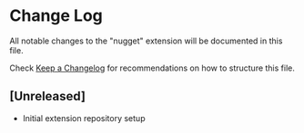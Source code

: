 # Change Log

All notable changes to the "nugget" extension will be documented in this file.

Check [Keep a Changelog](http://keepachangelog.com/) for recommendations on how to structure this file.

## [Unreleased]

- Initial extension repository setup

